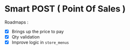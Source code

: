 # Smart POST ( Point Of Sales )

Roadmaps :
- [x] Brings up the price to pay
- [x] Qty validation
- [x] Improve logic in `store_menus`
